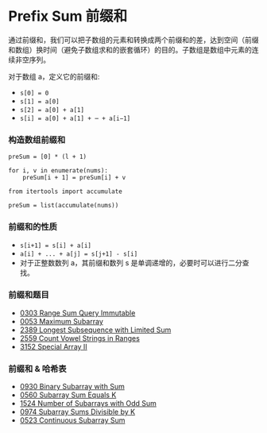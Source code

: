 # Prefix Sum 前缀和

通过前缀和，我们可以把子数组的元素和转换成两个前缀和的差，达到空间（前缀和数组）换时间（避免子数组求和的嵌套循环）的目的。子数组是数组中元素的连续非空序列。

对于数组 a，定义它的前缀和:

- `s[0] = 0`
- `s[1] = a[0]`
- `s[2] = a[0] + a[1]`
- `s[i] = a[0] + a[1] + ⋯ + a[i−1]`

### 构造数组前缀和
```
preSum = [0] * (l + 1)

for i, v in enumerate(nums):
    preSum[i + 1] = preSum[i] + v
```
```
from itertools import accumulate

preSum = list(accumulate(nums))
```

### 前缀和的性质
- `s[i+1] = s[i] + a[i]`
- `a[i] + ... + a[j] = s[j+1] - s[i]`
- 对于正整数数列 a，其前缀和数列 s 是单调递增的，必要时可以进行二分查找。

### 前缀和题目
- [0303 Range Sum Query Immutable](https://leetcode.com/problems/range-sum-query-immutable/)
- [0053 Maximum Subarray](https://leetcode.com/problems/maximum-subarray/)
- [2389 Longest Subsequence with Limited Sum](https://leetcode.com/problems/longest-subsequence-with-limited-sum/)
- [2559 Count Vowel Strings in Ranges](https://leetcode.com/problems/count-vowel-strings-in-ranges/description/)
- [3152 Special Array II](https://leetcode.com/problems/special-array-ii/)

### 前缀和 & 哈希表
- [0930 Binary Subarray with Sum](https://leetcode.com/problems/binary-subarrays-with-sum/)
- [0560 Subarray Sum Equals K](https://leetcode.com/problems/subarray-sum-equals-k/)
- [1524 Number of Subarrays with Odd Sum](https://leetcode.com/problems/number-of-sub-arrays-with-odd-sum/)
- [0974 Subarray Sums Divisible by K](https://leetcode.com/problems/subarray-sums-divisible-by-k/)
- [0523 Continuous Subarray Sum](https://leetcode.com/problems/continuous-subarray-sum/)